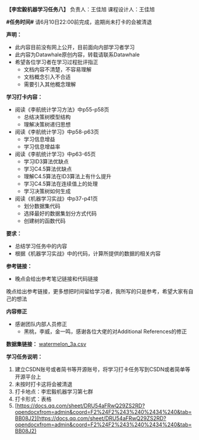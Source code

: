 **【李宏毅机器学习任务八】**
负责人：王佳旭
课程设计人：王佳旭

**#任务时间#**
请6月10日22:00前完成，逾期尚未打卡的会被清退

**声明：**
* 此内容目前没有网上公开，目前面向内部学习者学习
* 此内容为Datawhale原创内容，转载请联系Datawhale
* 希望各位学习者在学习过程批评指正
  * 文档内容不清楚，不容易理解
  * 文档概念引入不合适
  * 需要引入其他概念理解

**学习打卡内容：**
* 阅读《李航统计学习方法》中p55-p58页
  * 总结决策树模型结构
  * 理解决策树递归思想
* 阅读《李航统计学习》中p58-p63页
  * 学习信息增益
  * 学习信息增益率
* 阅读《李航统计学习》中p63-65页
  * 学习ID3算法优缺点
  * 学习C4.5算法优缺点
  * 理解C4.5算法在ID3算法上有什么提升
  * 学习C4.5算法在连续值上的处理
  * 学习决策树如何生成
* 阅读《机器学习实战》中p37-p41页
  * 划分数据集代码
  * 选择最好的数据集划分方式代码
  * 创建树的函数代码

**要求：**
* 总结学习任务中的内容
* 根据《机器学习实战》中的代码，计算所提供的数据的相关内容

**参考链接：**
* 晚点会给出参考笔记链接和代码链接

晚点给出参考链接，更多想把时间留给学习者，我所写的只是参考，希望大家有自己的想法

**内容修正**
* 感谢团队内部人员修正
  * 黑桃，李威，金一鸣，感谢各位大佬的对Additional References的修正

**数据集链接：**
[watermelon_3a.csv](https://uploader.shimo.im/f/BRP8DZ56pawawNTI.csv)



**学习任务说明：**
1.  建立CSDN账号或者简书等开源账号，将学习打卡任务写到CSDN或者简单等开源平台上
2. 未按时打卡这将会被清退
3. 打卡地点：李宏毅机器学习第七群
4. 打卡形式：表格
  1. [https://docs.qq.com/sheet/DRU54aFRwQ29ZS2RD?opendocxfrom=admin&coord=F2%24F2%243%240%2434%240&tab=BB08J2](https://docs.qq.com/sheet/DRU54aFRwQ29ZS2RD?opendocxfrom=admin&coord=F2%24F2%243%240%2434%240&tab=BB08J2)



